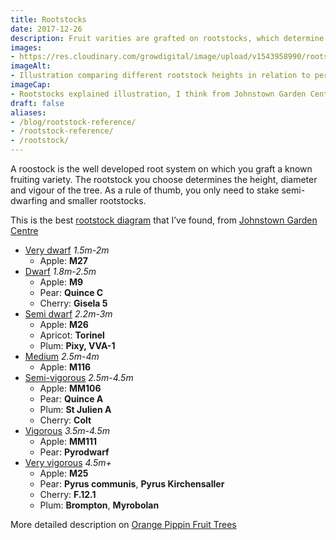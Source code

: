 ```yaml
---
title: Rootstocks
date: 2017-12-26
description: Fruit varities are grafted on rootstocks, which determine the trees height and vigour. This is a quick reference for the different rootstocks available.
images: 
- https://res.cloudinary.com/growdigital/image/upload/v1543958990/rootstocks-24453546047.jpg
imageAlt: 
- Illustration comparing different rootstock heights in relation to person
imageCap:
- Rootstocks explained illustration, I think from Johnstown Garden Centre
draft: false
aliases: 
- /blog/rootstock-reference/
- /rootstock-reference/
- /rootstock/
---
```


A roostock is the well developed root system on which you graft a known fruiting variety. The rootstock you choose determines the height, diameter and vigour of the tree. As a rule of thumb, you only need to stake semi-dwarfing and smaller rootstocks.

This is the best [rootstock diagram](https://res.cloudinary.com/growdigital/image/upload/v1543958990/rootstocks-24453546047.png) that I’ve found, from [Johnstown Garden Centre](https://www.johnstowngardencentre.ie/blog/johnstowngardencentre.ie/2016/03/08/rootstocks-explained/)

* [Very dwarf](#very-dwarf) _1.5m-2m_ <b id="very-dwarf"></b>
  * Apple: **M27**
* [Dwarf](#dwarf) _1.8m-2.5m_ <b id="dwarf"></b>
  * Apple: **M9**
  * Pear: **Quince C**
  * Cherry: **Gisela 5**
* [Semi dwarf](#semi-dwarf) _2.2m-3m_ <b id="semi-dwarf"></b>
  * Apple: **M26**
  * Apricot: **Torinel**
  * Plum: **Pixy, VVA-1**
* [Medium](#medium) _2.5m-4m_ <b id="medium"></b>
  * Apple: **M116**
* [Semi-vigorous](#semi-vigorous) _2.5m-4.5m_ <b id="semi-vigorous"></b>
  * Apple: **MM106**
  * Pear: **Quince A**
  * Plum: **St Julien A**
  * Cherry: **Colt**
* [Vigorous](#vigorous) _3.5m-4.5m_ <b id="vigorous"></b>
  * Apple: **MM111**
  * Pear: **Pyrodwarf**
* [Very vigorous](#very-vigorous) _4.5m+_ <b id="very-vigorous"></b>
  * Apple: **M25**
  * Pear: **Pyrus communis**, **Pyrus Kirchensaller**
  * Cherry: **F.12.1**
  * Plum: **Brompton**, **Myrobolan**

More detailed description on [Orange Pippin Fruit Trees](https://www.orangepippintrees.co.uk/articles/fruit-tree-rootstock-tree-sizes)

